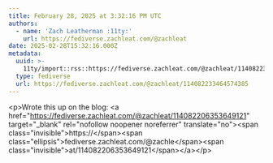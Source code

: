 ```yaml
---
title: February 28, 2025 at 3:32:16 PM UTC
authors:
  - name: 'Zach Leatherman :11ty:'
    url: https://fediverse.zachleat.com/@zachleat
date: 2025-02-28T15:32:16.000Z
metadata:
  uuid: >-
    11ty/import::rss::https://fediverse.zachleat.com/@zachleat/114082233464574385
  type: fediverse
  url: https://fediverse.zachleat.com/@zachleat/114082233464574385
---
```

\<p>Wrote this up on the blog: \<a href="https://fediverse.zachleat.com/@zachleat/114082206353649121" target="\_blank" rel="nofollow noopener noreferrer" translate="no">\<span class="invisible">https://\</span>\<span class="ellipsis">fediverse.zachleat.com/@zachle\</span>\<span class="invisible">at/114082206353649121\</span>\</a>\</p>